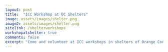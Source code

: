 ```yaml
---
layout: post
title:  "ICC Workshop at OC Shelters"
image: assets/images/shelter.png
image2: assets/images/shelter.png
sitelink: /shelterworkshops
workshopatshelter: true
comments: false
excerpt: "Come and volunteer at ICC workshops in shelters of Orange County "
---
```

